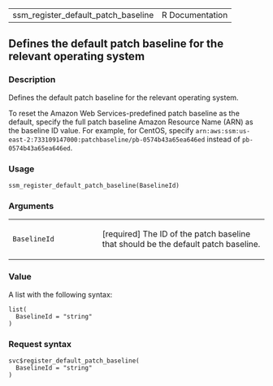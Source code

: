 <table style="width: 100%;">
<tbody>
<tr class="odd">
<td>ssm_register_default_patch_baseline</td>
<td style="text-align: right;">R Documentation</td>
</tr>
</tbody>
</table>

## Defines the default patch baseline for the relevant operating system

### Description

Defines the default patch baseline for the relevant operating system.

To reset the Amazon Web Services-predefined patch baseline as the
default, specify the full patch baseline Amazon Resource Name (ARN) as
the baseline ID value. For example, for CentOS, specify
`⁠arn:aws:ssm:us-east-2:733109147000:patchbaseline/pb-0574b43a65ea646ed⁠`
instead of `⁠pb-0574b43a65ea646ed⁠`.

### Usage

    ssm_register_default_patch_baseline(BaselineId)

### Arguments

<table>
<colgroup>
<col style="width: 35%" />
<col style="width: 65%" />
</colgroup>
<tbody>
<tr class="odd">
<td><code
id="ssm_register_default_patch_baseline_:_BaselineId">BaselineId</code></td>
<td><p>[required] The ID of the patch baseline that should be the
default patch baseline.</p></td>
</tr>
</tbody>
</table>

### Value

A list with the following syntax:

    list(
      BaselineId = "string"
    )

### Request syntax

    svc$register_default_patch_baseline(
      BaselineId = "string"
    )

